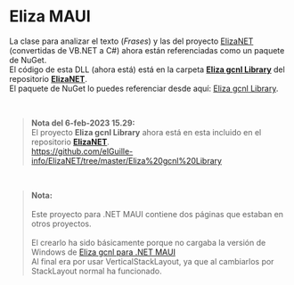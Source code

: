 # Eliza MAUI


La clase para analizar el texto (_Frases_) y las del proyecto [ElizaNET](https://github.com/elGuille-info/ElizaNET) (convertidas de VB.NET a C#) ahora están referenciadas como un paquete de NuGet.<br>
El código de esta DLL (ahora está) está en la carpeta [**Eliza gcnl Library**](https://github.com/elGuille-info/ElizaNET/tree/master/Eliza%20gcnl%20Library) del repositorio [**ElizaNET**](https://github.com/elGuille-info/ElizaNET).<br>
El paquete de NuGet lo puedes referenciar desde aquí: [Eliza gcnl Library](https://www.nuget.org/packages/Eliza_gcnl_Library/).

<br>

> **Nota del 6-feb-2023 15.29:**<br>
> El proyecto **Eliza gcnl Library** ahora está en esta incluido en el repositorio [**ElizaNET**](https://github.com/elGuille-info/ElizaNET).<br>
> https://github.com/elGuille-info/ElizaNET/tree/master/Eliza%20gcnl%20Library

<br>

> **Nota:** <br>
> <br>
> Este proyecto para .NET MAUI contiene dos páginas que estaban en otros proyectos.<br>
> <br>
> El crearlo ha sido básicamente porque no cargaba la versión de Windows de [Eliza gcnl para .NET MAUI](https://github.com/elGuille-info/Eliza-gcnl-MAUI)<br>
> Al final era por usar VerticalStackLayout, ya que al cambiarlos por StackLayout normal ha funcionado.<br>

